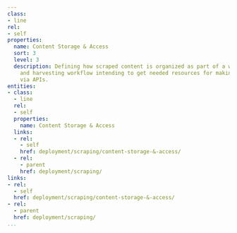 ```yaml
---
class:
- line
rel:
- self
properties:
  name: Content Storage & Access
  sort: 3
  level: 3
  description: Defining how scraped content is organized as part of a wider scraping
    and harvesting workflow intending to get needed resources for making available
    via APIs.
entities:
- class:
  - line
  rel:
  - self
  properties:
    name: Content Storage & Access
  links:
  - rel:
    - self
    href: deployment/scraping/content-storage-&-access/
  - rel:
    - parent
    href: deployment/scraping/
links:
- rel:
  - self
  href: deployment/scraping/content-storage-&-access/
- rel:
  - parent
  href: deployment/scraping/
...
```

